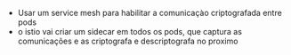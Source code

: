 -  Usar um service mesh para habilitar a comunicaçào criptografada entre pods
- o istio vai criar um sidecar em todos os pods, que captura as comunicações e as criptografa e descriptografa no proximo